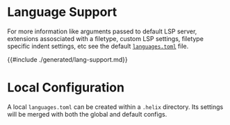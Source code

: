 # Language Support

For more information like arguments passed to default LSP server,
extensions assosciated with a filetype, custom LSP settings, filetype
specific indent settings, etc see the default
[`languages.toml`][languages.toml] file.

{{#include ./generated/lang-support.md}}

[languages.toml]: https://github.com/helix-editor/helix/blob/master/languages.toml

# Local Configuration

A local `languages.toml` can be created within a `.helix` directory. Its settings will be merged with both the global and default configs.
